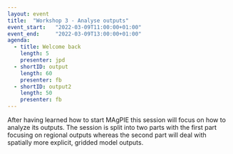 ```yaml
---
layout: event
title:  "Workshop 3 - Analyse outputs"
event_start:   "2022-03-09T11:00:00+01:00"
event_end:     "2022-03-09T13:00:00+01:00"
agenda:
  - title: Welcome back
    length: 5
    presenter: jpd
  - shortID: output
    length: 60
    presenter: fb
  - shortID: output2
    length: 50
    presenter: fb
---
```


After having learned how to start MAgPIE this session will focus on how to analyze its outputs. The session is split into two parts with the first part focusing on regional outputs whereas the second part will deal with spatially more explicit, gridded model outputs.
